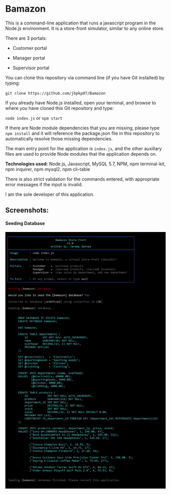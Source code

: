 # Bamazon

This is a command-line application that runs a javascript program in the Node.js environment. It is a store-front simulator, similar to any online store. 

There are 3 portals:

  * Customer portal
    
  * Manager portal
    
  * Supervisor portal

You can clone this repository via command line (if you have Git installed) by typing:  

`git clone https://github.com/jbpkp07/Bamazon`

If you already have Node.js installed, open your terminal, and browse to where you have cloned this Git repository and type:  

`node index.js` or `npm start`

If there are Node module dependencies that you are missing, please type `npm install` and it will reference the package.json file in this repository to automatically resolve those missing dependencies.

The main entry point for the application is `index.js`, and the other auxillary files are used to provide Node modules that the application depends on.

**Technologies used:**  Node.js, Javascript, MySQL 5.7, NPM, npm terminal-kit, npm inquirer, npm mysql2, npm cli-table

There is also strict validation for the commands entered, with appropriate error messages if the input is invalid.

I am the sole developer of this application.


## Screenshots:

#### Seeding Database

![1](https://github.com/jbpkp07/Bamazon/blob/master/images/1-seedDatabase.png)





